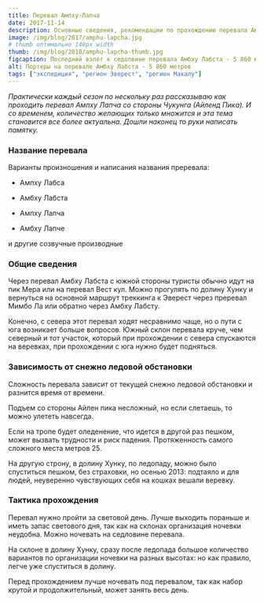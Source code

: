 ```yaml
---
title: Перевал Ампху-Лапча
date: 2017-11-14
description: Oсновные сведения, рекомендации по прохождению перевала Ампху-Лапча на пути из Эверест в Макалу Барунтзе
image: /img/blog/2017/amphu-lapcha.jpg
# thumb оптимально 140px width
thumb: /img/blog/2018/amphu-lapcha-thumb.jpg
figcaption: Последний взлет к седолвине перевала Амбху Лабста - 5 860 метров со стороны долины Хунку.
alt: Портеры на перевале Амбху Лабста - 5 860 метров
tags: ["экспедиция", "регион Эверест", "регион Макалу"]
---
```


*Практически каждый сезон по нескольку раз рассказываю как проходить перевал Ампху Лапча со стороны Чукунга (Айленд Пика). И со временем, количество желающих только множится и эта тема становится все более актуальна. Дошли наконец то руки написать памятку.*

### Название перевала

Варианты произношения и написания названия преревала:

* Ампху Лабса

* Амбху Лабста

* Ампху Лапча

* Амбху Лапче

и другие созвучные производные

### Общие сведения

Через перевал Амбху Лабста с южной стороны туристы обычно идут на пик Мера или на перевал Вест кул. Можно прогулять по долину Хунку и вернуться на основной маршрут треккинга к Эверест через преревал Мимбо Ла или обратно через Амбху Лабсту.

Конечно, с севера этот перевал ходят несравнимо чаще, но о пути с юга возникает больше вопросов. Южный склон перевала круче, чем северный и тот участок, который при прохождении с севера спускаются на веревках, при прохождении с юга нужно будет подняться.

### Зависимость от снежно ледовой обстановки

Сложность перевала зависит от текущей снежно ледовой обстановки и разнится время от времени.

Подъем со стороны Айлен пика несложный, но если слетаешь, то можно улететь навсегда.

Если на тропе будет оледенение, что идется в другой раз пешком, может вызвать трудности и риск падения. Протяженность самого сложного места метров 25.

На другую строну, в долину Хунку, по ледопаду, можно было спуститься пешком, без страховки, но осенью 2013: подтаяло и для людей, неуверенно чувствующих себя на кошках вешали веревку.

### Тактика прохождения

Перевал нужно пройти за световой день. Лучше выходить пораньше и иметь запас светового дня, так как на склонах организация ночевки неудобна. Можно ночевать на седловине перевала.

На склоне в долину Хунку, сразу после ледопада большое количество вариантов по организации ночевки на разных высотах: но как правило, легче уже спуститься в долину.

Перед прохождением лучше ночевать под перевалом, так как набор крутой и продолжительный, может занять весь день.